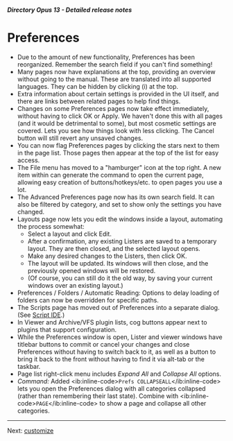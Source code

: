 ##### Directory Opus 13 - Detailed release notes

# Preferences

- Due to the amount of new functionality, Preferences has been reorganized. Remember the search field if you can't find something!
- Many pages now have explanations at the top, providing an overview without going to the manual. These are translated into all supported languages. They can be hidden by clicking (i) at the top.
- Extra information about certain settings is provided in the UI itself, and there are links between related pages to help find things.
- Changes on some Preferences pages now take effect immediately, without having to click OK or Apply. We haven't done this with all pages (and it would be detrimental to some), but most cosmetic settings are covered. Lets you see how things look with less clicking. The Cancel button will still revert any unsaved changes.
- You can now flag Preferences pages by clicking the stars next to them in the page list. Those pages then appear at the top of the list for easy access.
- The File menu has moved to a "hamburger" icon at the top right. A new item within can generate the command to open the current page, allowing easy creation of buttons/hotkeys/etc. to open pages you use a lot.
- The Advanced Preferences page now has its own search field. It can also be filtered by category, and set to show only the settings you have changed.
- Layouts page now lets you edit the windows inside a layout, automating the process somewhat:
  - Select a layout and click Edit.
  - After a confirmation, any existing Listers are saved to a temporary layout. They are then closed, and the selected layout opens.
  - Make any desired changes to the Listers, then click OK.
  - The layout will be updated. Its windows will then close, and the previously opened windows will be restored.
  - (Of course, you can still do it the old way, by saving your current windows over an existing layout.)
- Preferences / Folders / Automatic Reading: Options to delay loading of folders can now be overridden for specific paths.
- The Scripts page has moved out of Preferences into a separate dialog. (See [Script IDE](script_ide.md).)
- In Viewer and Archive/VFS plugin lists, cog buttons appear next to plugins that support configuration.
- While the Preferences window is open, Lister and viewer windows have titlebar buttons to commit or cancel your changes and close Preferences without having to switch back to it, as well as a button to bring it back to the front without having to find it via alt-tab or the taskbar.
- Page list right-click menu includes *Expand All* and *Collapse All* options.
- *Command:* Added \<ib:inline-code\>`Prefs COLLAPSEALL`\</ib:inline-code\> lets you open the Preferences dialog with all categories collapsed (rather than remembering their last state). Combine with \<ib:inline-code\>`PAGE`\</ib:inline-code\> to show a page and collapse all other categories.

------------------------------------------------------------------------

Next: [customize](/Manual/release_history/opus13_detailed/customize.md)
